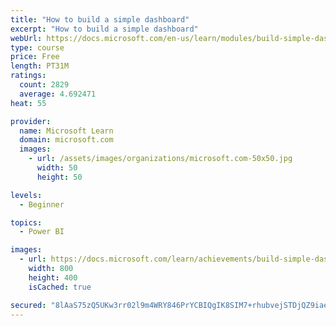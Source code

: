 ```yaml
---
title: "How to build a simple dashboard"
excerpt: "How to build a simple dashboard"
webUrl: https://docs.microsoft.com/en-us/learn/modules/build-simple-dashboard/
type: course
price: Free
length: PT31M
ratings:
  count: 2829
  average: 4.692471
heat: 55

provider:
  name: Microsoft Learn
  domain: microsoft.com
  images:
    - url: /assets/images/organizations/microsoft.com-50x50.jpg
      width: 50
      height: 50

levels:
  - Beginner

topics:
  - Power BI

images:
  - url: https://docs.microsoft.com/learn/achievements/build-simple-dashboard-social.png
    width: 800
    height: 400
    isCached: true

secured: "8lAaS75zQ5UKw3rr02l9m4WRY846PrYCBIQgIK8SIM7+rhubvejSTDjQZ9iae+MW3Aty8PJOnyTMqeui5wFuVaqUkcf0QL+mSC8Eb9L8ZHnMAl0r0BU5+3GG1FjcvSxviUlcEiuQMftqU69lkXULsKHb6gaV/eZEbXdGXnaAY4tsNoVsTrW9Lj7iBWO8NYGTP9s8/7iCEhJtJAnKb92sO3IIo3f9uoYCQSWwfexq3b9Kx5uuikCMxyHpjNSolQEGFO8Cnhj+vjXZp72bff2cHB2wUTuujLAZHSCakP4zLLIePnsLCAo6SPL/exjcafKue9PRW1XzVoNkfYluo58JjYMLfxbMwxXleAaMTy7LTTrhItsBUDBF3mSqwc3IEf78RHP2zZyILsguI6Uu9tXzqKQrOwlJUsbbLVB2UfSpwS4=;LYve54GNOSGRdeUOKa8HkA=="
---
```


